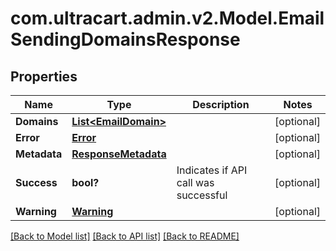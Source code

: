 # com.ultracart.admin.v2.Model.EmailSendingDomainsResponse
## Properties

Name | Type | Description | Notes
------------ | ------------- | ------------- | -------------
**Domains** | [**List&lt;EmailDomain&gt;**](EmailDomain.md) |  | [optional] 
**Error** | [**Error**](Error.md) |  | [optional] 
**Metadata** | [**ResponseMetadata**](ResponseMetadata.md) |  | [optional] 
**Success** | **bool?** | Indicates if API call was successful | [optional] 
**Warning** | [**Warning**](Warning.md) |  | [optional] 


[[Back to Model list]](../README.md#documentation-for-models) [[Back to API list]](../README.md#documentation-for-api-endpoints) [[Back to README]](../README.md)

